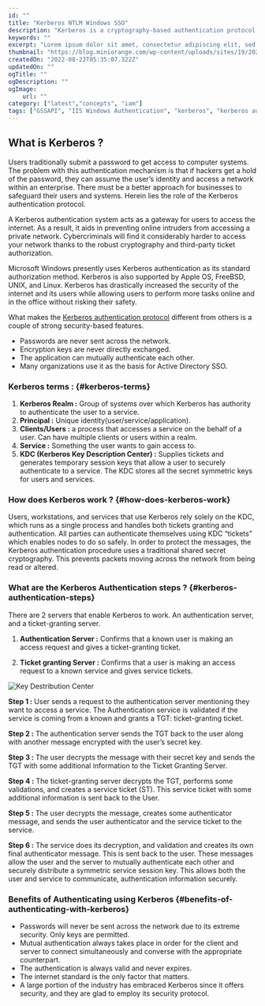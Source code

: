 ```yaml
---
id: ""
title: "Kerberos NTLM Windows SSO"
description: "Kerberos is a cryptography-based authentication protocol that guards access to applications. This protocol is designed to provide secure authentication over an insecure network."
keywords: ""
excerpt: "Lorem ipsum dolor sit amet, consectetur adipiscing elit, sed do eiusmod tempor incididunt ut labore et dolore magna aliqua. Praesent elementum facilisis leo vel fringilla est ullamcorper eget. At imperdiet dui accumsan sit amet nulla facilities morbi tempus."
thumbnail: "https://blog.miniorange.com/wp-content/uploads/sites/19/2022/08/Kerberos-SSO-authentication-steps.webp"
createdOn: "2022-08-23T05:35:07.322Z"
updatedOn: ""
ogTitle: ""
ogDescription: ""
ogImage:
    url: ""
category: ["latest","concepts", "iam"]
tags: ["GSSAPI", "IIS Windows Authentication", "kerberos", "kerberos authentication", "kerberos login", "kerberos protocol", "kerberos single sign on", "kerberos sso", "keycloak kerberos", "keytab"]
---
```


## What is Kerberos ?

Users traditionally submit a password to get access to computer systems. The problem with this authentication mechanism is that if hackers get a hold of the password, they can assume the user’s identity and access a network within an enterprise. There must be a better approach for businesses to safeguard their users and systems. Herein lies the role of the Kerberos authentication protocol.

A Kerberos authentication system acts as a gateway for users to access the internet. As a result, it aids in preventing online intruders from accessing a private network. Cybercriminals will find it considerably harder to access your network thanks to the robust cryptography and third-party ticket authorization. 

Microsoft Windows presently uses Kerberos authentication as its standard authorization method. Kerberos is also supported by Apple OS, FreeBSD, UNIX, and Linux. Kerberos has drastically increased the security of the internet and its users while allowing users to perform more tasks online and in the office without risking their safety.

What makes the [Kerberos authentication protocol](https://plugins.miniorange.com/guide-to-setup-kerberos-single-sign-sso) different from others is a couple of strong security-based features.

- Passwords are never sent across the network.
- Encryption keys are never directly exchanged.
- The application can mutually authenticate each other.
- Many organizations use it as the basis for Active Directory SSO.

### Kerberos terms : {#kerberos-terms}

1. **Kerberos Realm :** Group of systems over which Kerberos has authority to authenticate the user to a service.
2. **Principal :** Unique identity(user/service/application).
3. **Clients/Users :** a process that accesses a service on the behalf of a user. Can have multiple clients or users within a realm. 
4. **Service :** Something the user wants to gain access to.
5. **KDC (Kerberos Key Description Center) :** Supplies tickets and generates temporary session keys that allow a user to securely authenticate to a service. The KDC stores all the secret symmetric keys for users and services.

### How does Kerberos work ? {#how-does-kerberos-work}

Users, workstations, and services that use Kerberos rely solely on the KDC, which runs as a single process and handles both tickets granting and authentication. All parties can authenticate themselves using KDC “tickets” which enables nodes to do so safely. In order to protect the messages, the Kerberos authentication procedure uses a traditional shared secret cryptography. This prevents packets moving across the network from being read or altered.

### What are the Kerberos Authentication steps ? {#kerberos-authentication-steps}

There are 2 servers that enable Kerberos to work. An authentication server, and a ticket-granting server.

1. **Authentication Server :** Confirms that a known user is making an access request and gives a ticket-granting ticket.

2. **Ticket granting Server :** Confirms that a user is making an access request to a known service and gives service tickets.
 
![Key Destribution Center](https://blog.miniorange.com/wp-content/uploads/sites/19/2022/08/Kerberos-SSO-authentication-steps.webp)

**Step 1 :** User sends a request to the authentication server mentioning they want to access a service. The Authentication service is validated if the service is coming from a known and grants a TGT: ticket-granting ticket. 

**Step 2 :** The authentication server sends the TGT back to the user along with another message encrypted with the user’s secret key. 

**Step 3 :** The user decrypts the message with their secret key and sends the TGT with some additional information to the Ticket Granting Server.

**Step 4 :** The ticket-granting server decrypts the TGT, performs some validations, and creates a service ticket (ST). This service ticket with some additional information is sent back to the User.

**Step 5 :** The user decrypts the message, creates some authenticator message, and sends the user authenticator and the service ticket to the service.

**Step 6 :** The service does its decryption, and validation and creates its own final authenticator message. This is sent back to the user. These messages allow the user and the server to mutually authenticate each other and securely distribute a symmetric service session key. This allows both the user and service to communicate, authentication information securely.

### Benefits of Authenticating using Kerberos {#benefits-of-authenticating-with-kerberos}

- Passwords will never be sent across the network due to its extreme security. Only keys are permitted.
- Mutual authentication always takes place in order for the client and server to connect simultaneously and converse with the appropriate counterpart.
- The authentication is always valid and never expires.
- The internet standard is the only factor that matters.
- A large portion of the industry has embraced Kerberos since it offers security, and they are glad to employ its security protocol.